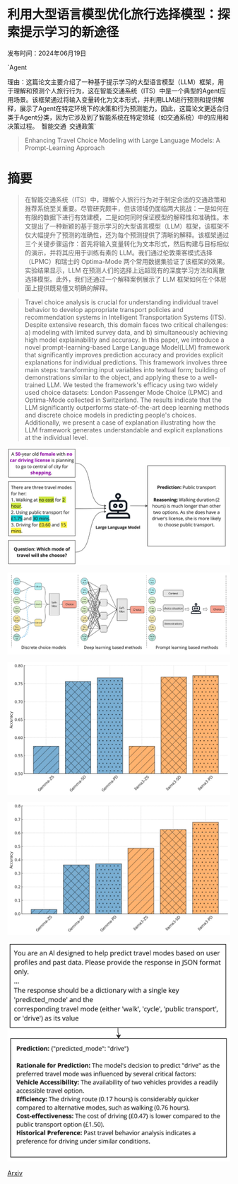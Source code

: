 # 利用大型语言模型优化旅行选择模型：探索提示学习的新途径

发布时间：2024年06月19日

`Agent

理由：这篇论文主要介绍了一种基于提示学习的大型语言模型（LLM）框架，用于理解和预测个人旅行行为，这在智能交通系统（ITS）中是一个典型的Agent应用场景。该框架通过将输入变量转化为文本形式，并利用LLM进行预测和提供解释，展示了Agent在特定环境下的决策和行为预测能力。因此，这篇论文更适合归类于Agent分类，因为它涉及到了智能系统在特定领域（如交通系统）中的应用和决策过程。` `智能交通` `交通政策`

> Enhancing Travel Choice Modeling with Large Language Models: A Prompt-Learning Approach

# 摘要

> 在智能交通系统（ITS）中，理解个人旅行行为对于制定合适的交通政策和推荐系统至关重要。尽管研究颇丰，但该领域仍面临两大挑战：一是如何在有限的数据下进行有效建模，二是如何同时保证模型的解释性和准确性。本文提出了一种新颖的基于提示学习的大型语言模型（LLM）框架，该框架不仅大幅提升了预测的准确性，还为每个预测提供了清晰的解释。该框架通过三个关键步骤运作：首先将输入变量转化为文本形式，然后构建与目标相似的演示，并将其应用于训练有素的 LLM。我们通过伦敦乘客模式选择（LPMC）和瑞士的 Optima-Mode 两个常用数据集验证了该框架的效果。实验结果显示，LLM 在预测人们的选择上远超现有的深度学习方法和离散选择模型。此外，我们还通过一个解释案例展示了 LLM 框架如何在个体层面上提供既易懂又明确的解释。

> Travel choice analysis is crucial for understanding individual travel behavior to develop appropriate transport policies and recommendation systems in Intelligent Transportation Systems (ITS). Despite extensive research, this domain faces two critical challenges: a) modeling with limited survey data, and b) simultaneously achieving high model explainability and accuracy. In this paper, we introduce a novel prompt-learning-based Large Language Model(LLM) framework that significantly improves prediction accuracy and provides explicit explanations for individual predictions. This framework involves three main steps: transforming input variables into textual form; building of demonstrations similar to the object, and applying these to a well-trained LLM. We tested the framework's efficacy using two widely used choice datasets: London Passenger Mode Choice (LPMC) and Optima-Mode collected in Switzerland. The results indicate that the LLM significantly outperforms state-of-the-art deep learning methods and discrete choice models in predicting people's choices. Additionally, we present a case of explanation illustrating how the LLM framework generates understandable and explicit explanations at the individual level.

![利用大型语言模型优化旅行选择模型：探索提示学习的新途径](../../../paper_images/2406.13558/LLM_for_choice_inferring.jpg)

![利用大型语言模型优化旅行选择模型：探索提示学习的新途径](../../../paper_images/2406.13558/Comparison_of_3_methods.jpg)

![利用大型语言模型优化旅行选择模型：探索提示学习的新途径](../../../paper_images/2406.13558/figure_LLM_comparison_LPMC.png)

![利用大型语言模型优化旅行选择模型：探索提示学习的新途径](../../../paper_images/2406.13558/figure_LLM_comparison_Optima.png)

![利用大型语言模型优化旅行选择模型：探索提示学习的新途径](../../../paper_images/2406.13558/LLM_for_choice_inferring2.jpg)

[Arxiv](https://arxiv.org/abs/2406.13558)